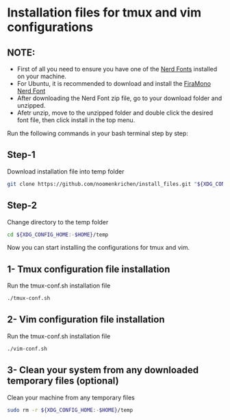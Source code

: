 # Installation files for tmux and vim configurations
## NOTE:
- First of all you need to ensure you have one of the [Nerd Fonts](https://www.nerdfonts.com/) installed on your machine.
- For Ubuntu, it is recommended to download and install the [FiraMono Nerd Font](https://github.com/ryanoasis/nerd-fonts/releases/download/v3.3.0/FiraMono.zip)
- After downloading the Nerd Font zip file, go to your download folder and unzipped.
- Afetr unzip, move to the unzipped folder and double click the desired font file, then click install in the top menu.

Run the following commands in your bash terminal step by step:
## Step-1
Download installation file into temp folder
```bash
git clone https://github.com/noomenkrichen/install_files.git "${XDG_CONFIG_HOME:-$HOME}/temp"
```
## Step-2
Change directory to the temp folder
```bash
cd ${XDG_CONFIG_HOME:-$HOME}/temp
```
Now you can start installing the configurations for tmux and vim.
## 1- Tmux configuration file installation
Run the tmux-conf.sh  installation file
```bash
./tmux-conf.sh
```
## 2- Vim configuration file installation
Run the tmux-conf.sh  installation file
```bash
./vim-conf.sh
```
## 3- Clean your system from any downloaded temporary files (optional)
Clean your machine from any temporary files
```bash
sudo rm -r ${XDG_CONFIG_HOME:-$HOME}/temp
```
